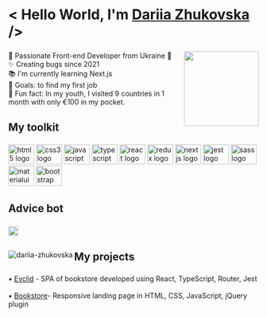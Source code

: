 <h1 align="left"> < Hello World, I'm <a  href="https://www.linkedin.com/in/dariia-zhukovska/" target="_blank">Dariia Zhukovska</a> /></h1>

###

<img align="right" height="150" src="https://i.pinimg.com/originals/e7/26/c7/e726c74ac081eed50feee1433d12c998.gif"  />
  
###

<p align="left">💙 Passionate Front-end Developer from Ukraine 💛<br>✨ Creating bugs since 2021<br>📚 I'm currently learning Next.js<br>🎯 Goals: to find my first job <br>🎲 Fun fact:  In my youth, I visited 9 countries in 1 month with only €100 in my pocket.</p>




###

<h2 align="left">My toolkit</h2>

###

<div align="left">
  <img src="https://cdn.jsdelivr.net/gh/devicons/devicon/icons/html5/html5-original.svg" height="40" width="52" alt="html5 logo"  />
  <img src="https://cdn.jsdelivr.net/gh/devicons/devicon/icons/css3/css3-original.svg" height="40" width="52" alt="css3 logo"  />
  <img src="https://cdn.jsdelivr.net/gh/devicons/devicon/icons/javascript/javascript-original.svg" height="40" width="52" alt="javascript logo"  />
  <img src="https://cdn.jsdelivr.net/gh/devicons/devicon/icons/typescript/typescript-original.svg" height="40" width="52" alt="typescript logo"  />
  <img src="https://cdn.jsdelivr.net/gh/devicons/devicon/icons/react/react-original.svg" height="40" width="52" alt="react logo"  />
  <img src="https://cdn.jsdelivr.net/gh/devicons/devicon/icons/redux/redux-original.svg" height="40" width="52" alt="redux logo"  />
  <img src="https://cdn.jsdelivr.net/gh/devicons/devicon/icons/nextjs/nextjs-original.svg" height="40" width="52" alt="nextjs logo"  />
  <img src="https://cdn.jsdelivr.net/gh/devicons/devicon/icons/jest/jest-plain.svg" height="40" width="52" alt="jest logo"  />
  <img src="https://cdn.jsdelivr.net/gh/devicons/devicon/icons/sass/sass-original.svg" height="40" width="52" alt="sass logo"  />
  <img src="https://cdn.jsdelivr.net/gh/devicons/devicon/icons/materialui/materialui-original.svg" height="40" width="52" alt="materialui logo"  />
  <img src="https://cdn.jsdelivr.net/gh/devicons/devicon/icons/bootstrap/bootstrap-original.svg" height="40" width="52" alt="bootstrap logo"  />
</div>

###

<h2 align="left">Advice bot</h2>

###

<div align="left">
  <img height="20" src="https://cloudcauldron.io/advice/test.php?"  />
</div>

###

<h2 align="left"></h2>

###

<div align="left">
   <img align="left" src="https://github-readme-stats.vercel.app/api/top-langs?username=dariia-zhukovska&show_icons=true&theme=cobalt&title_color=050505&text_color=000000&bg_color=f5f5f5&locale=en&layout=compact" alt="dariia-zhukovska" />
</div>

###

<h2 align="left">My projects</h2>

###

<p align="left">
  ▪️  <a href="https://dariia-zhukovska.github.io/prometheus-x-course-task/" target="_blank">Evclid</a> - SPA of bookstore developed using React, TypeScript, Router,      Jest <br> <br>
  ▪️ <a href="https://dariia-zhukovska.github.io/Evclid/" target="_blank">Bookstore</a>- Responsive landing page in HTML, CSS, JavaScript, jQuery plugin 
 </p>

###






